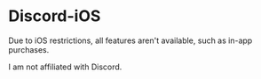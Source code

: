 # Discord-iOS
Due to iOS restrictions, all features aren't available, such as in-app purchases.

I am not affiliated with Discord.
